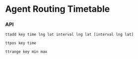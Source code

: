 # Agent Routing Timetable

### API

~~~
ttadd key time lng lat interval lng lat [interval lng lat]
~~~

~~~
ttpos key time 
~~~

~~~
ttrange key min max
~~~
